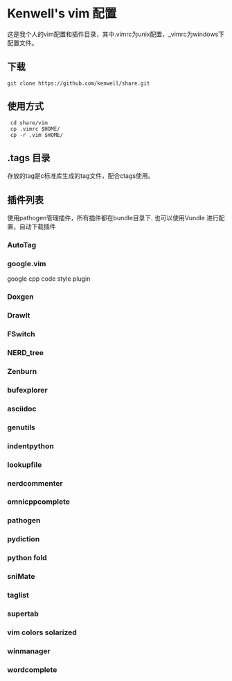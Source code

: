 # Kenwell's vim 配置 #
这是我个人的vim配置和插件目录，其中.vimrc为unix配置，_vimrc为windows下配置文件。
## 下载
    git clone https://github.com/kenwell/share.git

## 使用方式
     cd share/vim
     cp .vimrc $HOME/
     cp -r .vim $HOME/
## .tags 目录
存放的tag是c标准库生成的tag文件，配合ctags使用。

## 插件列表
使用pathogen管理插件，所有插件都在bundle目录下. 也可以使用Vundle 进行配置，自动下载插件

### AutoTag

### google.vim
google cpp code style plugin

### Doxgen

### DrawIt

### FSwitch

### NERD_tree

### Zenburn

### bufexplorer

### asciidoc

### genutils

### indentpython

### lookupfile

### nerdcommenter

### omnicppcomplete

### pathogen

### pydiction

### python fold

### sniMate

### taglist

### supertab

### vim colors solarized

### winmanager

### wordcomplete
